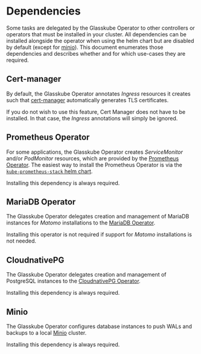 # Dependencies

Some tasks are delegated by the Glasskube Operator to other controllers or operators that must be installed in your cluster.
All dependencies can be installed alongside the operator when using the helm chart but are disabled by default (except for [minio](#minio)).
This document enumerates those dependencies and describes whether and for which use-cases they are required.

## Cert-manager

By default, the Glasskube Operator annotates *Ingress* resources it creates such that [cert-manager](https://cert-manager.io/) automatically generates TLS certificates.

If you do not wish to use this feature, Cert Manager does not have to be installed.
In that case, the *Ingress* annotations will simply be ignored.

## Prometheus Operator

For some applications, the Glasskube Operator creates *ServiceMonitor* and/or *PodMonitor* resources, which are provided by the [Prometheus Operator](https://prometheus-operator.dev/).
The easiest way to install the Prometheus Operator is via the [`kube-prometheus-stack` helm chart](https://github.com/prometheus-community/helm-charts/tree/main/charts/kube-prometheus-stack).

Installing this dependency is always required.

## MariaDB Operator

The Glasskube Operator delegates creation and management of MariaDB instances for *Matomo* installations to the [MariaDB Operator](https://github.com/mariadb-operator/mariadb-operator).

Installing this operator is not required if support for *Matomo* installations is not needed.

## CloudnativePG

The Glasskube Operator delegates creation and management of PostgreSQL instances to the [CloudnativePG Operator](https://cloudnative-pg.io/).

Installing this dependency is always required.

## Minio

The Glasskube Operator configures database instances to push WALs and backups to a local [Minio](https://min.io/) cluster.

Installing this dependency is always required.
